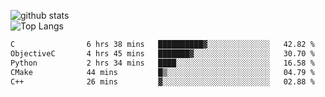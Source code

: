![github stats](https://github-readme-stats.vercel.app/api?username=AndreFerreira5&show_icons=true&theme=dark&count_private=true)
<br>
![Top Langs](https://github-readme-stats.vercel.app/api/top-langs/?username=AndreFerreira5&layout=compact&theme=dark)
<br>
<!--START_SECTION:waka-->

```txt
C                6 hrs 38 mins   ██████████▓░░░░░░░░░░░░░░   42.82 %
ObjectiveC       4 hrs 45 mins   ███████▓░░░░░░░░░░░░░░░░░   30.70 %
Python           2 hrs 34 mins   ████░░░░░░░░░░░░░░░░░░░░░   16.58 %
CMake            44 mins         █▒░░░░░░░░░░░░░░░░░░░░░░░   04.79 %
C++              26 mins         ▓░░░░░░░░░░░░░░░░░░░░░░░░   02.88 %
```

<!--END_SECTION:waka-->
